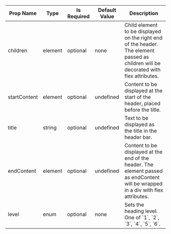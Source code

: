 <table><thead><tr><th>Prop Name</th><th>Type</th><th>Is Required</th><th>Default Value</th><th>Description</th></tr></thead><tbody><tr><td>children</td><td>element</td><td>optional</td><td>none</td><td>Child element to be displayed on the right end of the header. The element passed as children will be decorated with flex attributes.</td></tr><tr><td>startContent</td><td>element</td><td>optional</td><td>undefined</td><td>Content to be displayed at the start of the header, placed before the title.</td></tr><tr><td>title</td><td>string</td><td>optional</td><td>undefined</td><td>Text to be displayed as the title in the header bar.</td></tr><tr><td>endContent</td><td>element</td><td>optional</td><td>undefined</td><td>Content to be displayed at the end of the header. The element passed as endContent will be wrapped in a div with flex attributes.</td></tr><tr><td>level</td><td>enum</td><td>optional</td><td>none</td><td>Sets the heading level. One of `1`, `2`, `3`, `4`, `5`, `6`.</td></tr></tbody><table>